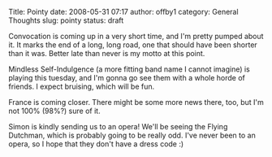 Title: Pointy
date: 2008-05-31 07:17
author: offby1
category: General Thoughts
slug: pointy
status: draft

Convocation is coming up in a very short time, and I\'m pretty pumped about it. It marks the end of a long, long road, one that should have been shorter than it was. Better late than never is my motto at this point.

Mindless Self-Indulgence (a more fitting band name I cannot imagine) is playing this tuesday, and I\'m gonna go see them with a whole horde of friends. I expect bruising, which will be fun.

France is coming closer. There might be some more news there, too, but I\'m not 100% (98%?) sure of it.

Simon is kindly sending us to an opera! We\'ll be seeing the Flying Dutchman, which is probably going to be really odd. I\'ve never been to an opera, so I hope that they don\'t have a dress code :)
